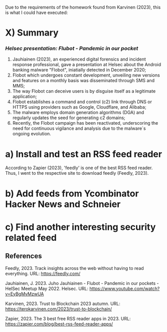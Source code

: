 Due to the requirements of the homework found from Karvinen (2023), this is what I could have executed: 

# X) Summary 
### *Helsec presentation: Flubot - Pandemic in our pocket*

1. Jauhiainen (2023), an experienced digital forensics and incident response professional, gave a presentation at Helsec about the Android banking malware "Flobot", iniatially detected in December 2020;
2. Flobot which undergoes constant development, unveiling new versions and features on a monthly basis was disseminated through SMS and MMS;
3. The way Flobot can deceive users is by disguise itself as a legitimate application;
4. Flobot establishes a command and control (c2) link through DNS or HTTPS using providers such as Google, Cloudflare, and Alibaba;
5. The malware employs domain generation algorithms (DGA) and regularly updates the seed for generating c2 domains;
6. Recently, the Flobot campaign has been reactivated, underscoring the need for continuous vigilance and analysis due to the malware`s ongoing evolution.

# a) Install and test an RSS feed reader

According to Zapier (2023), 'feedly' is one of the best  RSS feed reader. Thus, I went to the respective site to download feedly (Feedly, 2023). 




# b) Add feeds from Ycombinator Hacker News and Schneier


# c) Find another interesting security related feed




## References
Feedly, 2023. Track insights across the web without having to read everything. URL: https://feedly.com/

Jauhiainen, J. 2023. Juho Jauhiainen - Flubot - Pandemic in our pockets - HelSec Meetup May 2022. Helsec. URL: https://www.youtube.com/watch?v=EyBgMvMzwUA

Karvinen, 2023. Trust to Blockchain 2023 autumn. URL: https://terokarvinen.com/2023/trust-to-blockchain/

Zapier, 2023. The 3 best free RSS reader apps in 2023. URL: https://zapier.com/blog/best-rss-feed-reader-apps/
